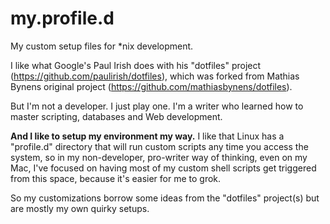 my.profile.d
============

My custom setup files for *nix development.

I like what Google's Paul Irish does with his "dotfiles" project (https://github.com/paulirish/dotfiles), which was forked from Mathias Bynens original project (https://github.com/mathiasbynens/dotfiles).

But I'm not a developer. I just play one. I'm a writer who learned how to master scripting, databases and Web development.

**And I like to setup my environment my way.** I like that Linux has a "profile.d" directory that will run custom scripts any time you access the system, so in my non-developer, pro-writer way of thinking, even on my Mac, I've focused on having most of my custom shell scripts get triggered from this space, because it's easier for me to grok.

So my customizations borrow some ideas from the "dotfiles" project(s) but are mostly my own quirky setups.

